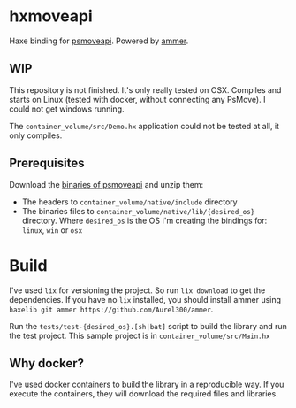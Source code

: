 # hxmoveapi

Haxe binding for [psmoveapi](https://github.com/thp/psmoveapi). Powered by [ammer](https://github.com/Aurel300/ammer).

## WIP

This repository is not finished. It's only really tested on OSX. Compiles and starts on Linux (tested with docker, without connecting any PsMove). I could not get windows running.

The `container_volume/src/Demo.hx` application could not be tested at all, it only compiles.

## Prerequisites

Download the [binaries of psmoveapi](https://github.com/thp/psmoveapi/releases) and unzip them:

* The headers to `container_volume/native/include` directory
* The binaries files to `container_volume/native/lib/{desired_os}` directory. Where `desired_os` is the OS I'm creating the bindings for: `linux`, `win` or `osx`

# Build

I've used `lix` for versioning the project. So run `lix download` to get the dependencies. If you have no `lix` installed, you should install ammer using `haxelib git ammer https://github.com/Aurel300/ammer`.

Run the `tests/test-{desired_os}.[sh|bat]` script to build the library and run the test project. This sample project is in `container_volume/src/Main.hx`

## Why docker?

I've used docker containers to build the library in a reproducible way. If you execute the containers, they will download the required files and libraries.